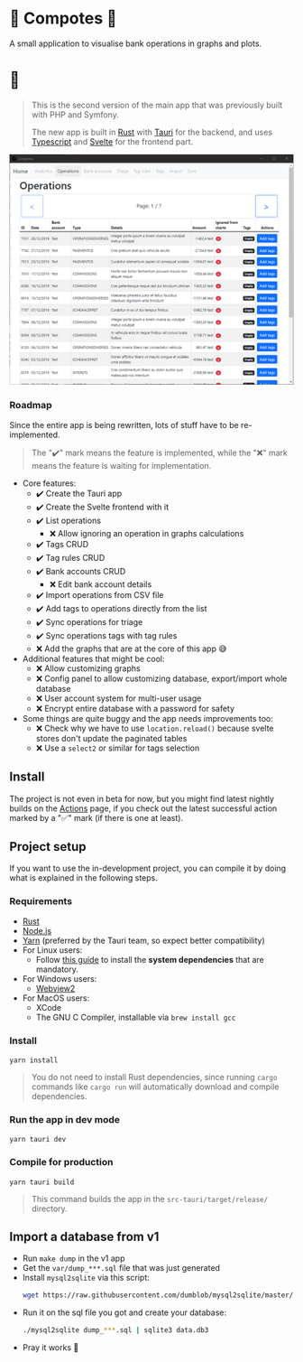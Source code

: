 🍎 Compotes 🍏
=============

A small application to visualise bank operations in graphs and plots.

# 🧮

> This is the second version of the main app that was previously built with PHP and Symfony.
> 
> The new app is built in [Rust](https://www.rust-lang.org/) with [Tauri](https://tauri.studio/) for the backend, and uses [Typescript](https://www.typescriptlang.org/) and [Svelte](https://svelte.dev/) for the frontend part. 

![App screenshot](docs/capture1.png)

### Roadmap

Since the entire app is being rewritten, lots of stuff have to be re-implemented.

> The "✔️" mark means the feature is implemented, while the "❌" mark means the feature is waiting for implementation.

* Core features:
  * ✔️ Create the Tauri app
  * ✔️ Create the Svelte frontend with it
  * ✔️ List operations
    * ❌ Allow ignoring an operation in graphs calculations
  * ✔️ Tags CRUD
  * ✔️ Tag rules CRUD
  * ✔️ Bank accounts CRUD
    * ❌ Edit bank account details
  * ✔️ Import operations from CSV file
  * ✔️ Add tags to operations directly from the list
  * ✔️ Sync operations for triage
  * ✔️ Sync operations tags with tag rules
  * ❌ Add the graphs that are at the core of this app 😅
* Additional features that might be cool:
  * ❌ Allow customizing graphs
  * ❌ Config panel to allow customizing database, export/import whole database
  * ❌ User account system for multi-user usage
  * ❌ Encrypt entire database with a password for safety
* Some things are quite buggy and the app needs improvements too:
  * ❌ Check why we have to use `location.reload()` because svelte stores don't update the paginated tables
  * ❌ Use a `select2` or similar for tags selection

## Install

The project is not even in beta for now, but you might find latest nightly builds on the [Actions](https://github.com/Orbitale/Compotes/actions) page, if you check out the latest successful action marked by a "✅" mark (if there is one at least).

## Project setup

If you want to use the in-development project, you can compile it by doing what is explained in the following steps.

### Requirements

* [Rust](https://www.rust-lang.org/tools/install)
* [Node.js](https://nodejs.org/en/download/)
* [Yarn](https://yarnpkg.com/getting-started/install) (preferred by the Tauri team, so expect better compatibility)
* For Linux users:
  * Follow [this guide](https://tauri.studio/docs/get-started/setup-linux#1-system-dependencies) to install the **system dependencies** that are mandatory.
* For Windows users:
  * [Webview2](https://developer.microsoft.com/en-us/microsoft-edge/webview2/#download-section)
* For MacOS users:
  * XCode
  * The GNU C Compiler, installable via `brew install gcc`

### Install

```
yarn install
```

> You do not need to install Rust dependencies, since running `cargo` commands like `cargo run` will automatically download and compile dependencies.

### Run the app in dev mode

```
yarn tauri dev
```

### Compile for production

```
yarn tauri build
```

> This command builds the app in the `src-tauri/target/release/` directory.

## Import a database from v1

* Run `make dump` in the v1 app
* Get the `var/dump_***.sql` file that was just generated
* Install `mysql2sqlite` via this script:
   ```bash
   wget https://raw.githubusercontent.com/dumblob/mysql2sqlite/master/mysql2sqlite
   ```
* Run it on the sql file you got and create your database:
   ```bash
   ./mysql2sqlite dump_***.sql | sqlite3 data.db3
   ```
* Pray it works 🙏
